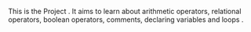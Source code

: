This is the Project . It aims to learn about arithmetic operators, relational operators, boolean operators, comments, declaring variables and loops .
